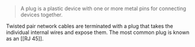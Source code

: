 
>A plug is a plastic device with one or more metal pins for connecting devices together.

Twisted pair network cables are terminated with a plug that takes the individual internal wires and expose them. The most common plug is known as an [[RJ 45]].